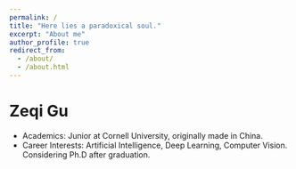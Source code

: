 ```yaml
---
permalink: /
title: "Here lies a paradoxical soul."
excerpt: "About me"
author_profile: true
redirect_from: 
  - /about/
  - /about.html
---
```


Zeqi Gu
======
* Academics: Junior at Cornell University, originally made in China.
* Career Interests: Artificial Intelligence, Deep Learning, Computer Vision. Considering Ph.D after graduation.

